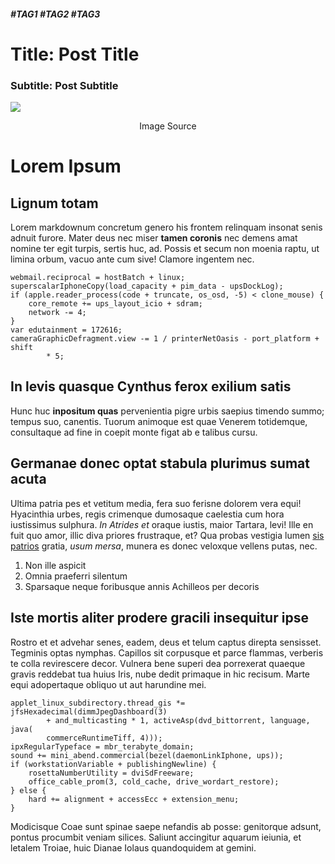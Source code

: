 ##### #TAG1 #TAG2 #TAG3
# Title: Post Title
### Subtitle: Post Subtitle
[![](https://resources.alleghenycounty.us/css/images/Default_No_Image_Available.png)](https://resources.alleghenycounty.us/css/images/Default_No_Image_Available.png)

<p style="text-align: center;">Image Source</p>

# Lorem Ipsum

## Lignum totam

Lorem markdownum concretum genero his frontem relinquam insonat senis adnuit
furore. Mater deus nec miser **tamen coronis** nec demens amat nomine ter egit
turpis, sertis huc, ad. Possis et secum non moenia raptu, ut limina orbum, vacuo
ante cum sive! Clamore ingentem nec.

    webmail.reciprocal = hostBatch + linux;
    superscalarIphoneCopy(load_capacity + pim_data - upsDockLog);
    if (apple.reader_process(code + truncate, os_osd, -5) < clone_mouse) {
        core_remote += ups_layout_icio + sdram;
        network -= 4;
    }
    var edutainment = 172616;
    cameraGraphicDefragment.view -= 1 / printerNetOasis - port_platform + shift
            * 5;

## In levis quasque Cynthus ferox exilium satis

Hunc huc **inpositum quas** pervenientia pigre urbis saepius timendo summo;
tempus suo, canentis. Tuorum animoque est quae Venerem totidemque, consultaque
ad fine in coepit monte figat ab e talibus cursu.

## Germanae donec optat stabula plurimus sumat acuta

Ultima patria pes et vetitum media, fera suo ferisne dolorem vera equi!
Hyacinthia urbes, regis crimenque dumosaque caelestia cum hora iustissimus
sulphura. *In Atrides et* oraque iustis, maior Tartara, levi! Ille en fuit quo
amor, illic diva priores frustraque, et? Qua probas vestigia lumen [sis
patrios](http://abesset-auris.org/ipsasin) gratia, *usum mersa*, munera es donec
veloxque vellens putas, nec.

1. Non ille aspicit
2. Omnia praeferri silentum
3. Sparsaque neque foribusque annis Achilleos per decoris

## Iste mortis aliter prodere gracili insequitur ipse

Rostro et et advehar senes, eadem, deus et telum captus direpta sensisset.
Tegminis optas nymphas. Capillos sit corpusque et parce flammas, verberis te
colla revirescere decor. Vulnera bene superi dea porrexerat quaeque gravis
reddebat tua huius Iris, nube dedit primaque in hic recisum. Marte equi
adopertaque obliquo ut aut harundine mei.

    applet_linux_subdirectory.thread_gis *= jfsHexadecimal(dimmJpegDashboard(3)
            + and_multicasting * 1, activeAsp(dvd_bittorrent, language, java(
            commerceRuntimeTiff, 4)));
    ipxRegularTypeface = mbr_terabyte_domain;
    sound += mini_abend.commercial(bezel(daemonLinkIphone, ups));
    if (workstationVariable + publishingNewline) {
        rosettaNumberUtility = dviSdFreeware;
        office_cable_prom(3, cold_cache, drive_wordart_restore);
    } else {
        hard += alignment + accessEcc + extension_menu;
    }

Modicisque Coae sunt spinae saepe nefandis ab posse: genitorque adsunt, pontus
procumbit veniam silices. Saliunt accingitur aquarum ieiunia, et letalem Troiae,
huic Dianae Iolaus quandoquidem at gemini.